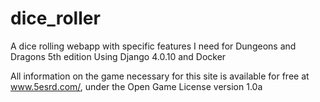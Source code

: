 # dice_roller
A dice rolling webapp with specific features I need for Dungeons and Dragons 5th edition
Using Django 4.0.10 and Docker


All information on the game necessary for this site is available for free at www.5esrd.com/, under the Open Game License version 1.0a